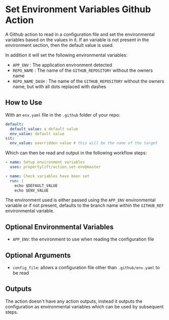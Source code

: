 # Set Environment Variables Github Action

A Github action to read in a configuration file and set the environmental variables based on the values in it. If an variable is not present in the environment section, then the default value is used.

In addition it will set the following environmental variables:

- `APP_ENV` : The application environment detected
- `REPO_NAME` : The name of the `GITHUB_REPOSITORY` without the owners name
- `REPO_NAME_DASH` : The name of the `GITHUB_REPOSITORY` without the owners name, but with all dots replaced with dashes

## How to Use

With an `env.yaml` file in the `.github` folder of your repo:

```yml
default:
  default_value: a default value
  env_value: default value
sit:
  env_value: overridden value # this will be the name of the target
```

Which can then be read and output in the following workflow steps:

```yml
- name: Setup environment variables
  uses: propertylift/action.set-env@master

- name: Check variables have been set
  run: |
    echo $DEFAULT_VALUE
    echo $ENV_VALUE
```

The environment used is either passed using the `APP_ENV` environmental variable or if not present, defaults to the branch name within the `GITHUB_REF` environmental variable.

## Optional Environmental Variables

- `APP_ENV`: the environment to use when reading the configuration file

## Optional Arguments

- `config_file`: allows a configuration file other than `.github/env.yaml` to be read

## Outputs

The action doesn't have any action outputs, instead it outputs the configuration as environmental variables which can be used by subsequent steps.
